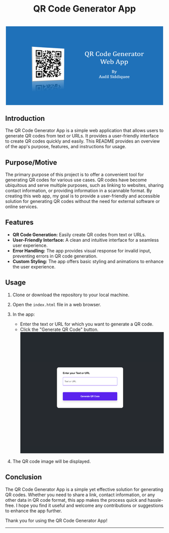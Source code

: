 # <p align="center"> QR Code Generator App </p>

# <p align="center"> <img src="https://raw.githubusercontent.com/aadilsiddiquee/QR_Code_Generator_App/main/QRCodeGenerator_image.png" alt="QRCode Generator Logo" width="500" height="250" align="center"> </p>

## Introduction

The QR Code Generator App is a simple web application that allows users to generate QR codes from text or URLs. It provides a user-friendly interface to create QR codes quickly and easily. This README provides an overview of the app's purpose, features, and instructions for usage.

## Purpose/Motive

The primary purpose of this project is to offer a convenient tool for generating QR codes for various use cases. QR codes have become ubiquitous and serve multiple purposes, such as linking to websites, sharing contact information, or providing information in a scannable format. By creating this web app, my goal is to provide a user-friendly and accessible solution for generating QR codes without the need for external software or online services.

## Features

- **QR Code Generation:** Easily create QR codes from text or URLs.
- **User-Friendly Interface:** A clean and intuitive interface for a seamless user experience.
- **Error Handling:** The app provides visual response for invalid input, preventing errors in QR code generation.
- **Custom Styling:** The app offers basic styling and animations to enhance the user experience.

## Usage

1. Clone or download the repository to your local machine.
2. Open the `index.html` file in a web browser.
   
3. In the app:
   - Enter the text or URL for which you want to generate a QR code.
   - Click the "Generate QR Code" button.
   ![QR Code Generator App Screenshot](https://raw.githubusercontent.com/aadilsiddiquee/QR_Code_Generator_App/main/ScreenShot.png)

4. The QR code image will be displayed.

## Conclusion

The QR Code Generator App is a simple yet effective solution for generating QR codes. Whether you need to share a link, contact information, or any other data in QR code format, this app makes the process quick and hassle-free. I hope you find it useful and welcome any contributions or suggestions to enhance the app further.

Thank you for using the QR Code Generator App!

---
